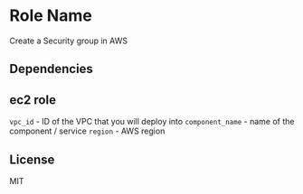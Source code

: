 Role Name
=========

Create a Security group in AWS

Dependencies
------------
## ec2 role
`vpc_id` - ID of the VPC that you will deploy into
`component_name` - name of the component / service
`region` - AWS region


License
-------

MIT

